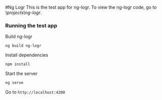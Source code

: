 #Ng Logr
This is the test app for ng-logr.  To view the ng-logr code, go to *\projects\ng-logr*.

### Running the test app
Build ng-logr

`ng build ng-logr`

Install dependencies

`npm install`

Start the server

`ng serve`


Go to `http://localhost:4200`
